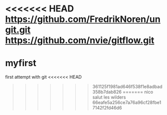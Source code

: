 <<<<<<< HEAD
https://github.com/FredrikNoren/ungit.git
https://github.com/nvie/gitflow.git
=======
# myfirst
first attempt with git
<<<<<<< HEAD
>>>>>>> 361125f1981ad646f538f1e8adbad358b7dab826
=======
nico
salut les wilders
>>>>>>> 66eafe5a256ce7a76a96cf28fbe17142f2fd46d6
